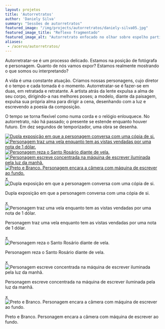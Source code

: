 ```yaml
---
layout: projetos
title: 'Autorretratos'
author: 'Daniely Silva'
summary: "Sessões de autorretratos"
featured_image: "/img/projects/autorretratos/daniely-silva05.jpg"
featured_image_title: "Reflexo fragmentado"
featured_image_alt: "Autorretrato enfocado no olhar sobre espelho partido"
aliases:
 - /acervo/autorretratos/
---
```


Autorretratar-se é um processo delicado. Estamos na posição de fotógrafa e personagem. Quanto de nós vamos expor? Estamos realmente mostrando o que somos ou interpretando?

A vida é uma constante atuação. Criamos nossas personagens, cujo diretor é o tempo e cada tomada é o momento. Autorretratar-se é fazer-se em duas, em retratada e retratante. A artista atrás da lente expulsa a alma de seu corpo, dirigindo-a nas melhores poses; a modelo, diante da paisagem, expulsa sua própria alma para dirigir a cena, desenhando com a luz e escrevendo a poesia da composição.

O tempo se torna flexível como numa corda e o relógio enlouquece. No autorretrato, não há passado; o presente se estende enquanto houver futuro. Em dez segundos de temporizador, uma obra se desenha.

<div hidden>

![Duas de mim](/img/projects/autorretratos/daniely-silva02.jpg "Dupla exposição em que a personagem conversa com uma cópia de si.")

![Vil metal](/img/projects/autorretratos/daniely-silva03.jpg "Personagem traz uma vela enquanto tem as vistas vendadas por uma nota de 1 dólar.")

![Salve Rainha](/img/projects/autorretratos/daniely-silva04.jpg "Personagem reza o Santo Rosário diante de vela.")

![Sobre a máquina](/img/projects/autorretratos/daniely-silva07.jpg "Personagem escreve concentrada na máquina de escrever iluminada pela luz da manhã.")

![Olhar](/img/projects/autorretratos/daniely-silva08.jpg "Preto e Branco. Personagem encara a câmera com máquina de escrever ao fundo.")
</div>

<section class="galeria">

  <div class="item"><a href="#imagem1"><img src="/img/projects/autorretratos/daniely-silva02.jpg" alt="Dupla exposição em que a personagem conversa com uma cópia de si." title="Duas de mim" /></a></div>
  <div class="item"><a href="#imagem2"><img src="/img/projects/autorretratos/daniely-silva03.jpg" alt="Personagem traz uma vela enquanto tem as vistas vendadas por uma nota de 1 dólar." title="Vil metal" /></a></div>
  <div class="item"><a href="#imagem3"><img src="/img/projects/autorretratos/daniely-silva04.jpg" alt="Personagem reza o Santo Rosário diante de vela." title="Salve Rainha" /></a></div>
  <div class="item"><a href="#imagem4"><img src="/img/projects/autorretratos/daniely-silva07.jpg" alt="Personagem escreve concentrada na máquina de escrever iluminada pela luz da manhã." title="Sobre a máquina" /></a></div>
  <div class="item"><a href="#imagem5"><img src="/img/projects/autorretratos/daniely-silva08.jpg" alt="Preto e Branco. Personagem encara a câmera com máquina de escrever ao fundo." title="Olhar" /></a></div>

</section>

<div class="lightboxes">

  <div class="lightbox" id="imagem1"><a href="#" class="fechar">&times;</a><div class="conteudo"><img src="/img/projects/autorretratos/daniely-silva02.jpg" alt="Dupla exposição em que a personagem conversa com uma cópia de si." title="Duas de mim" /><p>Dupla exposição em que a personagem conversa com uma cópia de si.</p></div></div>
  <div class="lightbox" id="imagem2"><a href="#" class="fechar">&times;</a><div class="conteudo"><img src="/img/projects/autorretratos/daniely-silva03.jpg" alt="Personagem traz uma vela enquanto tem as vistas vendadas por uma nota de 1 dólar." title="Vil metal" /><p>Personagem traz uma vela enquanto tem as vistas vendadas por uma nota de 1 dólar.</p></div></div>
  <div class="lightbox" id="imagem3"><a href="#" class="fechar">&times;</a><div class="conteudo"><img src="/img/projects/autorretratos/daniely-silva04.jpg" alt="Personagem reza o Santo Rosário diante de vela." title="Salve Rainha" /><p>Personagem reza o Santo Rosário diante de vela.</p></div></div>
  <div class="lightbox" id="imagem4"><a href="#" class="fechar">&times;</a><div class="conteudo"><img src="/img/projects/autorretratos/daniely-silva07.jpg" alt="Personagem escreve concentrada na máquina de escrever iluminada pela luz da manhã." title="Sobre a máquina" /><p>Personagem escreve concentrada na máquina de escrever iluminada pela luz da manhã.</p></div></div>
  <div class="lightbox" id="imagem5"><a href="#" class="fechar">&times;</a><div class="conteudo"><img src="/img/projects/autorretratos/daniely-silva08.jpg" alt="Preto e Branco. Personagem encara a câmera com máquina de escrever ao fundo." title="Olhar" /><p>Preto e Branco. Personagem encara a câmera com máquina de escrever ao fundo.</p></div></div>

</div>
